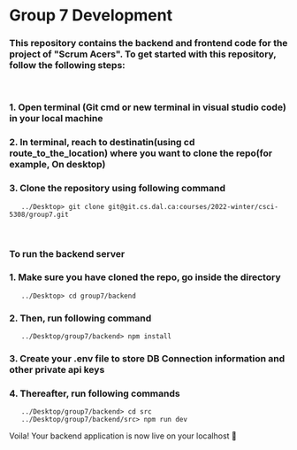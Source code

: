 # Group 7 Development

### This repository contains the backend and frontend code for the project of "Scrum Acers". To get started with this repository, follow the following steps:
<br>

### 1. Open terminal (Git cmd or new terminal in visual studio code) in your local machine
### 2. In terminal, reach to destinatin(using cd route_to_the_location) where you want to clone the repo(for example, On desktop)
### 3. Clone the repository using following command
       ../Desktop> git clone git@git.cs.dal.ca:courses/2022-winter/csci-5308/group7.git
<br>

### To run the backend server

### 1. Make sure you have cloned the repo, go inside the directory
       ../Desktop> cd group7/backend
### 2. Then, run following command
       ../Desktop/group7/backend> npm install
### 3. Create your .env file to store DB Connection information and other private api keys
### 4. Thereafter, run following commands
       ../Desktop/group7/backend> cd src
       ../Desktop/group7/backend/src> npm run dev
       
Voila! Your backend application is now live on your localhost :tada:
